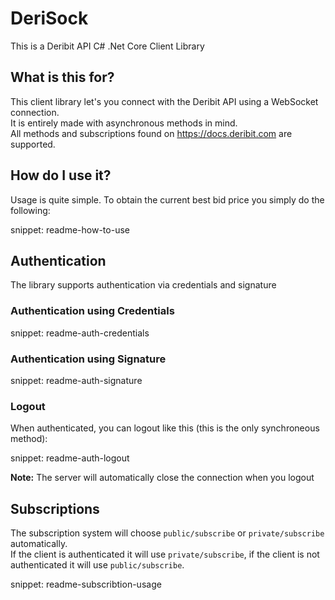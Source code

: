 # DeriSock

This is a Deribit API C# .Net Core Client Library

## What is this for?

This client library let's you connect with the Deribit API using a WebSocket connection.  
It is entirely made with asynchronous methods in mind.  
All methods and subscriptions found on https://docs.deribit.com are supported.

## How do I use it?

Usage is quite simple. To obtain the current best bid price you simply do the following:

snippet: readme-how-to-use

## Authentication

The library supports authentication via credentials and signature

### Authentication using Credentials

snippet: readme-auth-credentials

### Authentication using Signature

snippet: readme-auth-signature

### Logout

When authenticated, you can logout like this (this is the only synchroneous method):

snippet: readme-auth-logout

**Note:** The server will automatically close the connection when you logout

## Subscriptions

The subscription system will choose `public/subscribe` or `private/subscribe` automatically.  
If the client is authenticated it will use `private/subscribe`, if the client is not authenticated it will use `public/subscribe`.

snippet: readme-subscribtion-usage
